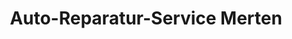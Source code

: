 ---
title: "Auto-Reparatur-Service Merten"
url: /windeck/auto-reparatur-service-merten/
shop: Autowerkstatt
---